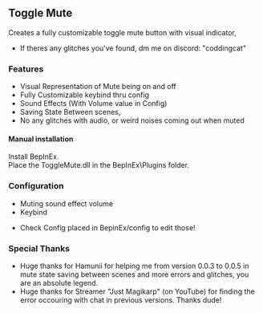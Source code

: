 ## Toggle Mute

Creates a fully customizable toggle mute button with visual indicator,

* If theres any glitches you've found, dm me on discord: "coddingcat"

### Features
* Visual Representation of Mute being on and off
* Fully Customizable keybind thru config
* Sound Effects (With Volume value in Config)
* Saving State Between scenes,
* No any glitches with audio, or weird noises coming out when muted

#### Manual installation
Install BepInEx.\
Place the ToggleMute.dll in the BepInEx\Plugins folder.

### Configuration
* Muting sound effect volume
* Keybind

- Check Config placed in BepinEx/config to edit those!

### Special Thanks

- Huge thanks for Hamunii for helping me from version 0.0.3 to 0.0.5 in mute state saving between scenes and more errors and glitches, you are an absolute legend.
- Huge thanks for Streamer "Just Magikarp" (on YouTube) for finding the error occouring with chat in previous versions. Thanks dude! 
